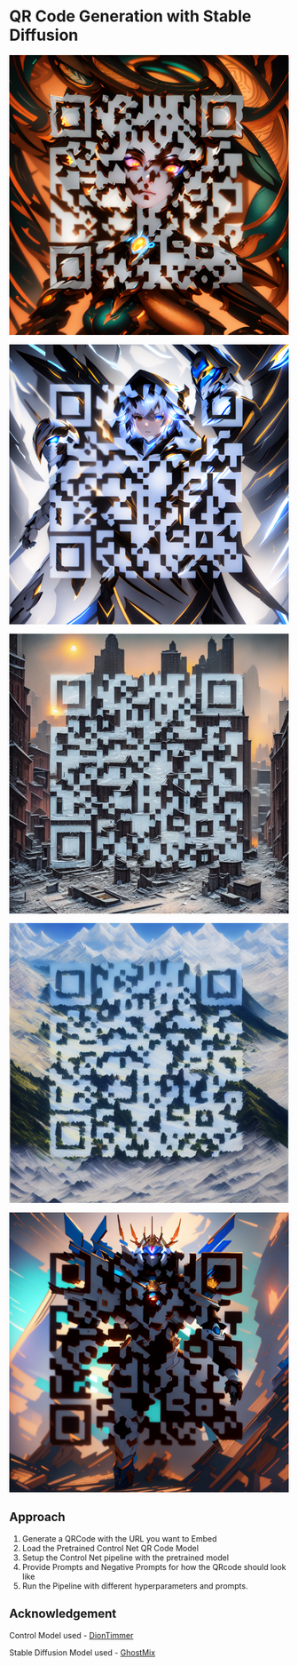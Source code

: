 # QR Code Generation with Stable Diffusion

![MechanicalGirl](/Output/Mechanical%20girl_2.png)

![Cyborg](/Output/cyborg.png)

![Maps](/Output/maps.png)

![Mountain](/Output/mountains.png)

![Robot](/Output/Robot.png)

## Approach

1. Generate a QRCode with the URL you want to Embed
2. Load the Pretrained Control Net QR Code Model
3. Setup the Control Net pipeline with the pretrained model
4. Provide Prompts and Negative Prompts for how the QRcode should look like
5. Run the Pipeline with different hyperparameters and prompts.

## Acknowledgement

Control Model used - [DionTimmer](https://huggingface.co/DionTimmer/controlnet_qrcode-control_v1p_sd15)

Stable Diffusion Model used - [GhostMix](https://huggingface.co/digiplay/GhostMixV1.2VAE)
